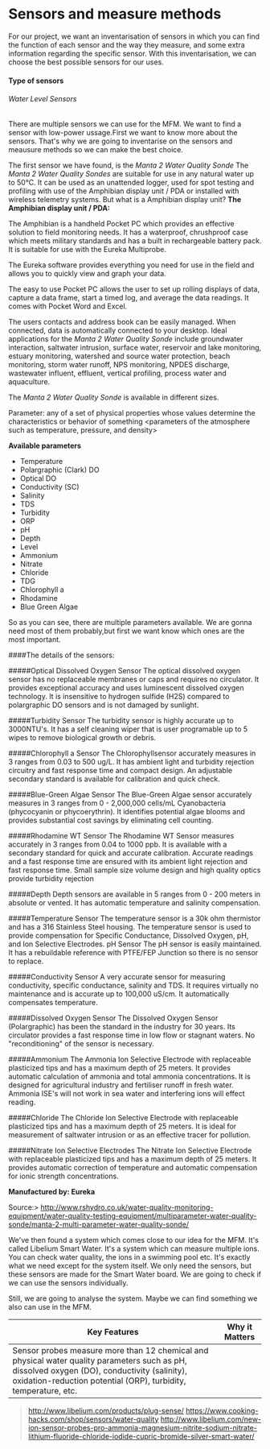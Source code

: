 Sensors and measure methods
============================
For our project, we want an inventarisation of sensors in which you can find the function of each sensor and the way they measure, and some extra information regarding the specific sensor. With this inventarisation, we can choose the best possible sensors for our uses. 


#### Type of sensors
###### Water Level Sensors
There are multiple sensors we can use for the MFM. We want to find a sensor with low-power ussage.First we want to know more about the sensors. That's why we are going to inventarise on the sensors and meausure methods so we can make the best choice. 

The first sensor we have found, is the _Manta 2 Water Quality Sonde_
The _Manta 2 Water Quality Sondes_ are suitable for use in any natural water up to 50°C. It can be used as an unattended logger, used for spot testing and profiling with use of the Amphibian display unit / PDA or installed with wireless telemetry systems.
But what is a Amphibian display unit?
__The Amphibian display unit / PDA:__

The Amphibian is a handheld Pocket PC which provides an effective solution to field monitoring needs. It has a waterproof, chrushproof case which meets military standards and has a built in rechargeable battery pack. It is suitable for use with the Eureka Multiprobe.

The Eureka software provides everything you need for use in the field and allows you to quickly view and graph your data.

The easy to use Pocket PC allows the user to set up rolling displays of data, capture a data frame, start a timed log, and average the data readings. It comes with Pocket Word and Excel.

The users contacts and address book can be easily managed. When connected, data is automatically connected to your desktop.
Ideal applications for the _Manta 2 Water Quality Sonde_ include groundwater interaction, saltwater intrusion, surface water, reservoir and lake monitoring, estuary monitoring, watershed and source water protection, beach monitoring, storm water runoff, NPS monitoring, NPDES discharge, wastewater influent, effluent, vertical profiling, process water and aquaculture.

The _Manta 2 Water Quality Sonde_ is available in different sizes.

Parameter:  any of a set of physical properties whose values determine the characteristics or behavior of something <parameters of the atmosphere such as temperature, pressure, and density>

__Available parameters__
- Temperature
- Polargraphic (Clark) DO
- Optical DO
- Conductivity (SC)
- Salinity
- TDS
- Turbidity
- ORP
- pH
- Depth
- Level
- Ammonium
- Nitrate
- Chloride
- TDG
- Chlorophyll a
- Rhodamine
- Blue Green Algae

So as you can see, there are multiple parameters available. We are gonna need most of them probably,but first we want know which ones are the most important. 

####The details of the sensors:

#####Optical Dissolved Oxygen Sensor
The optical dissolved oxygen sensor has no replaceable membranes or caps and requires no circulator. It provides exceptional accuracy and uses luminescent dissolved oxygen technology. It is insensitive to hydrogen sulfide (H2S) compared to polargraphic DO sensors and is not damaged by sunlight.

#####Turbidity Sensor
The turbidity sensor is highly accurate up to 3000NTU's. It has a self cleaning wiper that is user programable up to 5 wipes to remove biological growth or debris.

#####Chlorophyll a Sensor
The Chlorophyllsensor accurately measures in 3 ranges from 0.03 to 500 ug/L. It has ambient light and turbidity rejection circuitry and fast response time and compact design. An adjustable secondary standard is available for calibration and quick check.

#####Blue-Green Algae Sensor
The Blue-Green Algae sensor accurately measures in 3 ranges from 0 - 2,000,000 cells/mL Cyanobacteria (phycocyanin or phycoerythrin). It identifies potential algae blooms and provides substantial cost savings by eliminating cell counting.

#####Rhodamine WT Sensor
The Rhodamine WT Sensor measures accurately in 3 ranges from 0.04 to 1000 ppb. It is available with a secondary standard for quick and accurate calibration. Accurate readings and a fast response time are ensured with its ambient light rejection and fast response time. Small sample size volume design and high quality optics provide turbidity rejection

#####Depth
Depth sensors are available in 5 ranges from 0 - 200 meters in absolute or vented. It has automatic temperature and salinity compensation.

#####Temperature Sensor
The temperature sensor is a 30k ohm thermistor and has a 316 Stainless Steel housing. The temperature sensor is used to provide compensation for Specific Conductance, Dissolved Oxygen, pH, and Ion Selective Electrodes.
pH Sensor
The pH sensor is easily maintained. It has a rebuildable reference with PTFE/FEP Junction so there is no sensor to replace.

#####Conductivity Sensor
A very accurate sensor for measuring conductivity, specific conductance, salinity and TDS. It requires virtually no maintenance and is accurate up to 100,000 uS/cm. It automatically compensates temperature.

#####Dissolved Oxygen Sensor
The Dissolved Oxygen Sensor (Polargraphic) has been the standard in the industry for 30 years. Its circulator provides a fast response time in low flow or stagnant waters. No "reconditioning" of the sensor is necessary.

#####Ammonium
The Ammonia Ion Selective Electrode with replaceable plasticized tips and has a maximum depth of 25 meters. It provides automatic calculation of ammonia and total ammonia concentrations. It is designed for agricultural industry and fertiliser runoff in fresh water. Ammonia ISE's will not work in sea water and interfering ions will effect reading.

#####Chloride
The Chloride Ion Selective Electrode with replaceable plasticized tips and has a maximum depth of 25 meters. It is ideal for measurement of saltwater intrusion or as an effective tracer for pollution.

#####Nitrate Ion Selective Electrodes
The Nitrate Ion Selective Electrode with replaceable plasticized tips and has a maximum depth of 25 meters. It provides automatic correction of temperature and automatic compensation for ionic strength concentrations.

__Manufactured by: Eureka__

Source:> http://www.rshydro.co.uk/water-quality-monitoring-equipment/water-quality-testing-equipment/multiparameter-water-quality-sonde/manta-2-multi-parameter-water-quality-sonde/


We've then found a system which comes close to our idea for the MFM. It's called Libelium Smart Water. It's a system which can measure multiple ions. You can check water quality, the ions in a swimming pool etc. 
It's exactly what we need except for the system itself. We only need the sensors, but these sensors are made for the Smart Water board. 
We are going to check if we can use the sensors individually. 

Still, we are going to analyse the system. Maybe we can find something we also can use in the MFM. 

| Key Features         | Why it Matters       |
| -------------------- | -------------------- |
| Sensor probes measure more than 12 chemical and physical water quality parameters such as pH, dissolved oxygen (DO), conductivity (salinity), oxidation-reduction potential (ORP), turbidity, temperature, etc.	|


> http://www.libelium.com/products/plug-sense/
> https://www.cooking-hacks.com/shop/sensors/water-quality
> http://www.libelium.com/new-ion-sensor-probes-pro-ammonia-magnesium-nitrite-sodium-nitrate-lithium-fluoride-chloride-iodide-cupric-bromide-silver-smart-water/




